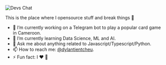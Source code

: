 <img src="https://img.shields.io/badge/Dylan%20Tientcheu-orange?style=for-the-badge&logo=github"
         alt="Devs Chat">


This is the place where I opensource stuff and break things :rofl:

- 🔭 I’m currently working on a Telegram bot to play a popular card game in Cameroon.
- 🌱 I’m currently learning Data Science, ML and AI.
- 💬 Ask me about anything related to Javascript/Typescript/Python.
- 📫 How to reach me: [@dylantientcheu](https://twitter.com/dylantientcheu).
- ⚡ Fun fact: I :heart: :basketball:
